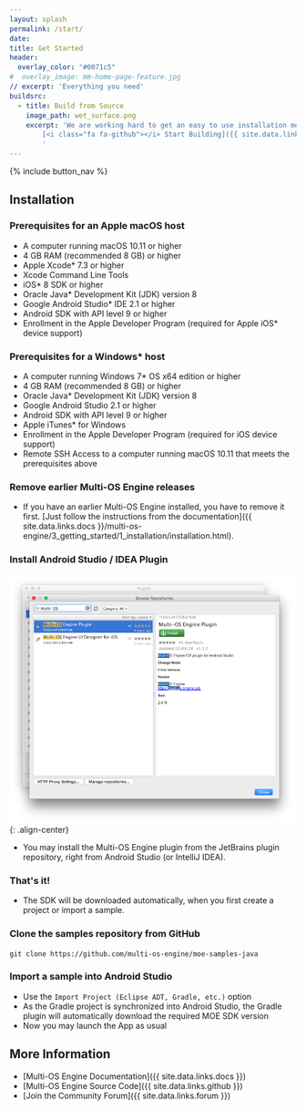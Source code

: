 ```yaml
---
layout: splash
permalink: /start/
date:
title: Get Started
header:
  overlay_color: "#0071c5"
#  overlay_image: mm-home-page-feature.jpg
// excerpt: 'Everything you need'
buildsrc:
  - title: Build from Source
    image_path: wet_surface.png
    excerpt: 'We are working hard to get an easy to use installation method ready. In the meantime you can build MOE from source.<br /><br />
        [<i class="fa fa-github"></i> Start Building]({{ site.data.links.github }}){: .btn .btn--large}&nbsp;
        '
---
```


{% include button_nav %}

## Installation

### Prerequisites for an Apple macOS host

*   A computer running macOS 10.11 or higher
*   4 GB RAM (recommended 8 GB) or higher
*   Apple Xcode* 7.3 or higher
*   Xcode Command Line Tools
*   iOS* 8 SDK or higher
*   Oracle Java* Development Kit (JDK) version 8
*   Google Android Studio* IDE 2.1 or higher
*   Android SDK with API level 9 or higher
*   Enrollment in the Apple Developer Program (required for Apple iOS* device support)

### Prerequisites for a Windows* host

*   A computer running Windows 7* OS x64 edition or higher
*   4 GB RAM (recommended 8 GB) or higher
*   Oracle Java* Development Kit (JDK) version 8
*   Google Android Studio 2.1 or higher
*   Android SDK with API level 9 or higher
*   Apple iTunes* for Windows
*   Enrollment in the Apple Developer Program (required for iOS device support)
*   Remote SSH Access to a computer running macOS 10.11 that meets the prerequisites above

### Remove earlier Multi-OS Engine releases

* If you have an earlier Multi-OS Engine installed, you have to remove it first. [Just follow the instructions from the documentation]({{ site.data.links.docs }}/multi-os-engine/3_getting_started/1_installation/installation.html).

### Install Android Studio / IDEA Plugin

![image-center](/images/features/android-studio-install.png){: .align-center}

* You may install the Multi-OS Engine plugin from the JetBrains plugin repository, right from Android Studio (or IntelliJ IDEA).

### That's it! 

* The SDK will be downloaded automatically, when you first create a project or import a sample. 

### Clone the samples repository from GitHub


```
git clone https://github.com/multi-os-engine/moe-samples-java
```

### Import a sample into Android Studio

* Use the ``Import Project (Eclipse ADT, Gradle, etc.)`` option
* As the Gradle project is synchronized into Android Studio, the Gradle plugin will automatically download the required MOE SDK version
* Now you may launch the App as usual

## More Information

* [Multi-OS Engine Documentation]({{ site.data.links.docs }})
* [Multi-OS Engine Source Code]({{ site.data.links.github }})
* [Join the Community Forum]({{ site.data.links.forum }})
